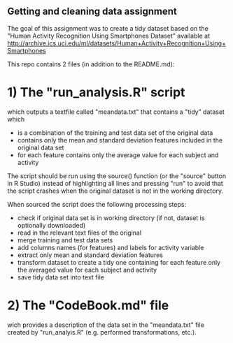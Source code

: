 ## Getting and cleaning data assignment
The goal of this assignment was to create a tidy dataset based on the "Human Activity Recognition Using Smartphones Dataset" available at http://archive.ics.uci.edu/ml/datasets/Human+Activity+Recognition+Using+Smartphones 

This repo contains 2 files (in addition to the README.md):

# 1) The "run_analysis.R"  script 
which outputs a textfile called "meandata.txt" that contains a "tidy" dataset which 
- is a combination of the training and test data set of the original data
- contains only the mean and standard deviation features included in the original data set 
- for each feature contains only the average value for each subject and activity

The script should be run using the source() function (or the "source" button in R Studio) instead of highlighting all lines and pressing "run" to avoid that the script crashes when the original dataset is not in the working directory. 

When sourced the script does the following processing steps:
- check if original data set is in working directory (if not, dataset is optionally downloaded)
- read in the relevant text files of the original
- merge training and test data sets
- add columns names (for features) and labels for activity variable 
- extract only mean and standard deviation features
- transform dataset to create a tidy one containing for each feature only the averaged value for each subject and activity
- save tidy data set into text file

# 2) The "CodeBook.md" file 
wich provides a description of the data set in the "meandata.txt" file created by "run_analyis.R" (e.g. performed transformations, etc.).
